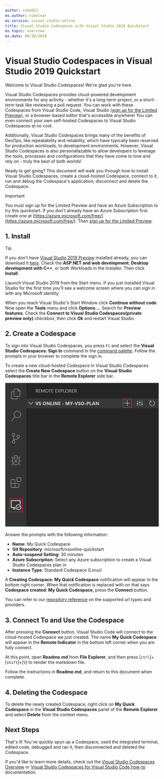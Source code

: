 ```yaml
---
author: nikmd23
ms.author: nimolnar
ms.service: visual-studio-online
title: Visual Studio Codespaces with Visual Studio 2019 Quickstart
ms.topic: overview
ms.date: 09/20/2019
---
```


# Visual Studio Codespaces in Visual Studio 2019 Quickstart

Welcome to Visual Studio Codespaces! We're glad you're here. 

Visual Studio Codespaces provides cloud-powered development environments for any activity - whether it's a long-term project, or a short-term task like reviewing a pull request. You can work with these Codespaces from Visual Studio Code, Visual Studio ([sign up for the Limited Preview](https://aka.ms/vsfutures-signup)), or a browser-based editor that's accessible anywhere! You can even connect your own self-hosted Codespaces to Visual Studio Codespaces at no cost.

Additionally, Visual Studio Codespaces brings many of the benefits of DevOps, like repeatability and reliability, which have typically been reserved for production workloads, to development environments. However, Visual Studio Codespaces is also personaliazable to allow developers to leverage the tools, processes and configurations that they have come to love and rely on - truly the best of both worlds!

Ready to get going? This document will walk you through how to install Visual Studio Codespaces, create a cloud-hosted Codespace, connect to it, run and debug the Codespace's application, disconnect and delete the Codespace.

> [!IMPORTANT]
> You must sign up for the Limited Preview and have an Azure Subscription to try this quickstart. If you don't already have an Azure Subscription first create one at [https://azure.microsoft.com/free/](https://azure.microsoft.com/free/). Then [sign up for the Limited Preview](https://aka.ms/vsfutures-signup).

## 1. Install

> [!TIP]
> If you don't have [Visual Studio 2019 Preview](http://aka.ms/vspreview) installed already, you can download it [here](http://aka.ms/vspreview). Check the **ASP.NET and web development**, **Desktop development with C++**, or both Workloads in the Installer. Then click **Install**.

Llaunch Visual Studio 2019 from the Start menu. If you just installed Visual Studio for the first time you'll see a welcome screen where you can sign in with any Microsoft identity.

When you reach Visual Studio's Start Window click **Continue without code**. Now open the **Tools** menu and click **Options...**. Search for **Preview features**. Check the **Connect to Visual Studio Codespaces(private preview only)** checkbox, then click **Ok** and restart Visual Studio.

## 2. Create a Codespace

To sign into Visual Studio Codespaces, you press `F1` and select the **Visual Studio Codespaces: Sign In** command in the [command palette](https://code.visualstudio.com/docs/getstarted/userinterface#_command-palette). Follow the prompts in your browser to complete the sign in.


To create a new cloud-hosted Codespace in Visual Studio Codespaces select the **Create New Codespace** button on the **Visual Studio Codespaces** title bar in the **Remote Explorer** side bar.

![Create Codespace in Visual Studio Code](../images/create-env-vsc-01.png)

Answer the prompts with the following information:

- **Name**: My Quick Codespace
- **Git Repository**: microsoft/vsonline-quickstart
- **Auto-suspend Setting**: 30 minutes
- **Azure Subscription**: Select any Azure subscription to create a Visual Studio Codespaces plan in
- **Instance Type**: Standard Codespace (Linux)

A **Creating Codespace: My Quick Codespace** notification will appear in the bottom right corner. When that notification is replaced with on that says **Codespace created: My Quick Codespace**, press the **Connect** button.

You can refer to our [repository reference](../reference/repository.md) on the supported url types and providers.

## 3. Connect To and Use the Codespace

After pressing the **Connect** button, Visual Studio Code will connect to the cloud-hosted Codespace we just created. The name **My Quick Codespace** will appear in the **Remote Indicator** in the bottom left corner when you are fully connect.

At this point, open **Readme.md** from **File Explorer**, and then press [`ctrl`]+[`shift`]+[`V`] to render the markdown file.

Follow the instructions in **Readme.md**, and return to this document when complete.

## 4. Deleting the Codespace

To delete the newly created Codespace, right click on **My Quick Codespace** in the **Visual Studio Codespaces** panel of the **Remote Explorer** and select **Delete** from the context menu.

## Next Steps

That's it! You've quickly spun up a Codespace, used the integrated terminal, edited code, debugged and ran it, then disconnected and deleted the Codespace.

If you'd like to learn more details, check out the [Visual Studio Codespaces Overview](../overview/what-is-vsonline.md) or [Visual Studio Codespaces for Visual Studio Code how-to](../how-to/vscode.md) documentation.
